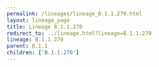 ```yaml
---
permalink: /lineages/lineage_B.1.1.270.html
layout: lineage_page
title: Lineage B.1.1.270
redirect_to: ../lineage.html?lineage=B.1.1.270
lineage: B.1.1.270
parent: B.1.1
children: ['B.1.1.270']
---
```

